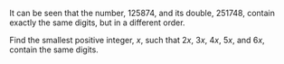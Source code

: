 It can be seen that the number, 125874, and its double, 251748, contain
exactly the same digits, but in a different order.

Find the smallest positive integer, *x*, such that 2*x*, 3*x*, 4*x*,
5*x*, and 6*x*, contain the same digits.
